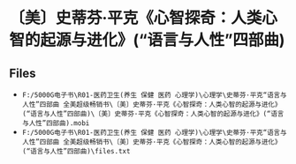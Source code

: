 # 〔美〕史蒂芬·平克《心智探奇：人类心智的起源与进化》(“语言与人性”四部曲)

## Files

- `F:/5000G电子书\R01-医药卫生(养生 保健 医药 心理学)\心理学\史蒂芬·平克“语言与人性”四部曲 全美超级畅销书\〔美〕史蒂芬·平克《心智探奇：人类心智的起源与进化》(“语言与人性”四部曲)\〔美〕史蒂芬·平克《心智探奇：人类心智的起源与进化》(“语言与人性”四部曲).mobi`
- `F:/5000G电子书\R01-医药卫生(养生 保健 医药 心理学)\心理学\史蒂芬·平克“语言与人性”四部曲 全美超级畅销书\〔美〕史蒂芬·平克《心智探奇：人类心智的起源与进化》(“语言与人性”四部曲)\files.txt`
